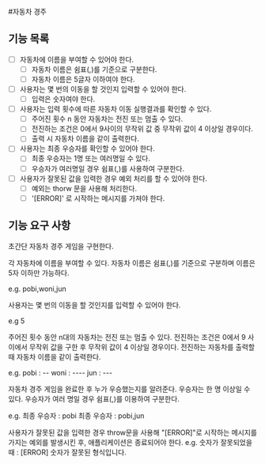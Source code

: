 #자동차 경주

## 기능 목록

- [ ] 자동차에 이름을 부여할 수 있어야 한다.
    - [ ] 자동차 이름은 쉼표(,)를 기준으로 구분한다.
    - [ ] 자동차 이름은 5글자 이하여야 한다.

- [ ] 사용자는 몇 번의 이동을 할 것인지 입력할 수 있어야 한다.
    - [ ] 입력은 숫자여야 한다.

- [ ] 사용자는 입력 횟수에 따른 자동차 이동 실행결과를 확인할 수 있다.
    - [ ] 주어진 횟수 n 동안 자동차는 전진 또는 멈출 수 있다.
    - [ ] 전진하는 조건은 0에서 9사이의 무작위 값 중 무작위 값이 4 이상일 경우이다.
    - [ ] 출력 시 자동차 이름을 같이 출력한다.

- [ ] 사용자는 최종 우승자를 확인할 수 있어야 한다.
    - [ ] 최종 우승자는 1명 또는 여러명일 수 있다.
    - [ ] 우승자가 여러명일 경우 쉼표(,)를 사용하여 구분한다.

- [ ] 사용자가 잘못된 값을 입력한 경우 예외 처리를 할 수 있어야 한다.
    - [ ] 예외는 thorw 문을 사용해 처리한다.
    - [ ] '[ERROR]' 로 시작하는 메시지를 가져야 한다.

## 기능 요구 사항

초간단 자동차 경주 게임을 구현한다.

각 자동차에 이름을 부여할 수 있다. 
자동차 이름은 쉼표(,)를 기준으로 구분하며 이름은 5자 이하만 가능하다.

e.g. pobi,woni,jun

사용자는 몇 번의 이동을 할 것인지를 입력할 수 있어야 한다.   

e.g 5

주어진 횟수 동안 n대의 자동차는 전진 또는 멈출 수 있다.
전진하는 조건은 0에서 9 사이에서 무작위 값을 구한 후 무작위 값이 4 이상일 경우이다.
전진하는 자동차를 출력할 때 자동차 이름을 같이 출력한다.

e.g.
pobi : --
woni : ----
jun : ---


자동차 경주 게임을 완료한 후 누가 우승했는지를 알려준다. 우승자는 한 명 이상일 수 있다.
우승자가 여러 명일 경우 쉼표(,)를 이용하여 구분한다.

e.g.
최종 우승자 : pobi
최종 우승자 : pobi,jun

사용자가 잘못된 값을 입력한 경우 throw문을 사용해 "[ERROR]"로 시작하는 메시지를 가지는 예외를 발생시킨 후, 애플리케이션은 종료되어야 한다.
e.g.
숫자가 잘못되었을 때 : [ERROR] 숫자가 잘못된 형식입니다.